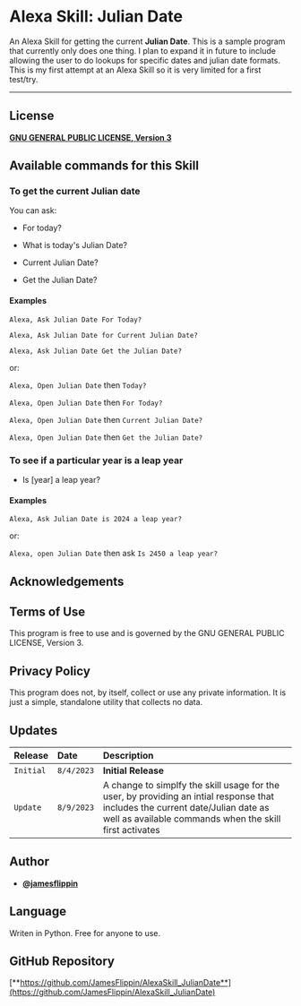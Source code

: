 # Alexa Skill: Julian Date
An Alexa Skill for getting the current **Julian Date**. This is a sample program that currently only does one thing. I plan to expand it in future to include allowing the user to do lookups for specific dates and julian date formats. This is my first attempt at an Alexa Skill so it is very limited for a first test/try.

<hr>

## License 
[**GNU GENERAL PUBLIC LICENSE, Version 3**](LICENSE)

## Available commands for this Skill

### To get the current Julian date

You can ask:

- For today?

- What is today's Julian Date?

- Current Julian Date?

- Get the Julian Date?

#### Examples

`Alexa, Ask Julian Date For Today?`

`Alexa, Ask Julian Date for Current Julian Date?`

`Alexa, Ask Julian Date Get the Julian Date?`

or:

`Alexa, Open Julian Date` then `Today?`

`Alexa, Open Julian Date` then `For Today?`

`Alexa, Open Julian Date` then `Current Julian Date?`

`Alexa, Open Julian Date` then `Get the Julian Date?`

### To see if a particular year is a leap year

- Is [year] a leap year?
#### Examples

`Alexa, Ask Julian Date is 2024 a leap year?`

or:

`Alexa, open Julian Date` then ask `Is 2450 a leap year?`


## Acknowledgements

## Terms of Use
This program is free to use and is governed by the GNU GENERAL PUBLIC LICENSE, Version 3.

## Privacy Policy

This program does not, by itself, collect or use any private information. It is just a simple, standalone utility that collects no data.

## Updates

| Release | Date     | Description                |
| :-------- | :------- | :------------------------- |
| `Initial` | `8/4/2023` | **Initial Release** |
| `Update` | `8/9/2023` | A change to simplfy the skill usage for the user, by providing an intial response that includes the current date/Julian date as well as available commands when the skill first activates |

## Author

- [**@jamesflippin**](https://www.github.com/jamesflippin)

## Language

Writen in Python. Free for anyone to use.

## GitHub Repository
[**https://github.com/JamesFlippin/AlexaSkill_JulianDate**](https://github.com/JamesFlippin/AlexaSkill_JulianDate)

